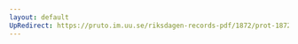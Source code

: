 ```yaml
---
layout: default
UpRedirect: https://pruto.im.uu.se/riksdagen-records-pdf/1872/prot-1872--ak--501/prot-1872--ak--501_015.pdf
---
```

